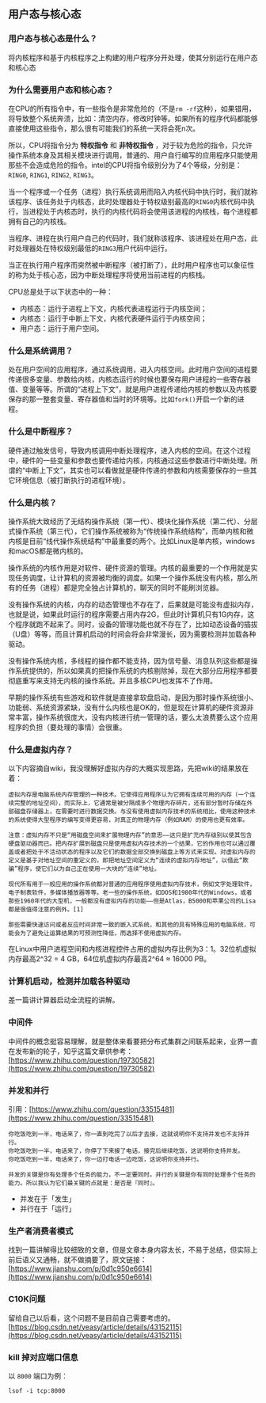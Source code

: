## 用户态与核心态

### 用户态与核心态是什么？
将内核程序和基于内核程序之上构建的用户程序分开处理，使其分别运行在用户态和核心态

### 为什么需要用户态和核心态？
在CPU的所有指令中，有一些指令是非常危险的（不是`rm -rf`这种），如果错用，将导致整个系统奔溃，比如：清空内存，修改时钟等。如果所有的程序代码都能够直接使用这些指令，那么很有可能我们的系统一天将会死n次。

所以，CPU将指令分为 **特权指令** 和 **非特权指令** ，对于较为危险的指令，只允许操作系统本身及其相关模块进行调用，普通的、用户自行编写的应用程序只能使用那些不会造成危险的指令。intel的CPU将指令级别分为了4个等级，分别是：`RING0`, `RING1`, `RING2`, `RING3`。

当一个程序或一个任务（进程）执行系统调用而陷入内核代码中执行时，我们就称该程序、该任务处于内核态，此时处理器处于特权级别最高的`RING0`内核代码中执行，当进程处于内核态时，执行的内核代码将会使用该进程的内核栈，每个进程都拥有自己的内核栈。

当程序、进程在执行用户自己的代码时，我们就称该程序、该进程处在用户态，此时处理器处在特权级别最低的`RING3`用户代码中运行。

当正在执行用户程序而突然被中断程序（被打断了），此时用户程序也可以象征性的称为处于核心态，因为中断处理程序将使用当前进程的内核栈。

CPU总是处于以下状态中的一种：
* 内核态：运行于进程上下文，内核代表进程运行于内核空间；
* 内核态：运行于中断上下文，内核代表硬件运行于内核空间；
* 用户态：运行于用户空间。

### 什么是系统调用？
处在用户空间的应用程序，通过系统调用，进入内核空间。此时用户空间的进程要传递很多变量、参数给内核，内核态运行的时候也要保存用户进程的一些寄存器值、变量等等。所谓的“进程上下文”，就是用户进程传递给内核的参数以及内核要保存的那一整套变量、寄存器值和当时的环境等。比如`fork()`开启一个新的进程。

### 什么是中断程序？
硬件通过触发信号，导致内核调用中断处理程序，进入内核的空间。在这个过程中，硬件的一些变量和参数也要传递给内核，内核通过这些参数进行中断处理。所谓的“中断上下文”，其实也可以看做就是硬件传递的参数和内核需要保存的一些其它环境信息（被打断执行的进程环境）。

### 什么是内核？
操作系统大致经历了无结构操作系统（第一代）、模块化操作系统（第二代）、分层式操作系统（第三代），它们操作系统被称为“传统操作系统结构”，而单内核和微内核是目前“线代操作系统结构”中最重要的两个。比如Linux是单内核，windows和macOS都是微内核的。

操作系统的内核作用是对软件、硬件资源的管理。内核的最重要的一个作用就是实现任务调度，让计算机的资源被均衡的调度。如果一个操作系统没有内核，那么所有的任务（进程）都是完全独占计算机的，聊天的同时不能刷浏览器。

没有操作系统的内核，内存的动态管理也不存在了，后果就是可能没有虚拟内存，也就是说，如果此时运行的程序需要占用内存2G，但此时计算机只有1G内存，这个程序就跑不起来了。同时，设备的管理功能也就不存在了，比如动态设备的插拔（U盘）等等，而且计算机启动的时间会将会非常漫长，因为需要检测并加载各种驱动。

没有操作系统内核，多线程的操作都不能支持，因为信号量、消息队列这些都是操作系统提供的，所以如果真的把操作系统的内核剔除掉，现在大部分应用程序都要彻底重写来支持无内核的操作系统。并且多核CPU也发挥不了作用。

早期的操作系统有些游戏和软件就是直接拿软盘启动，是因为那时操作系统很小、功能弱、系统资源紧缺，没有什么内核也是OK的，但是现在计算机的硬件资源非常丰富，操作系统很庞大，没有内核进行统一管理的话，要么太浪费要么这个应用程序的负担（要处理的事情）会很重。

### 什么是虚拟内存？
以下内容摘自wiki，我没理解好虚拟内存的大概实现思路，先把wiki的结果放在着：
```
虚拟内存是电脑系统内存管理的一种技术。它使得应用程序认为它拥有连续可用的内存（一个连续完整的地址空间），而实际上，它通常是被分隔成多个物理内存碎片，还有部分暂时存储在外部磁盘存储器上，在需要时进行数据交换。与没有使用虚拟内存技术的系统相比，使用这种技术的系统使得大型程序的编写变得更容易，对真正的物理内存（例如RAM）的使用也更有效率。

注意：虚拟内存不只是“用磁盘空间来扩展物理内存”的意思——这只是扩充内存级别以使其包含硬盘驱动器而已。把内存扩展到磁盘只是使用虚拟内存技术的一个结果，它的作用也可以通过覆盖或者把处于不活动状态的程序以及它们的数据全部交换到磁盘上等方式来实现。对虚拟内存的定义是基于对地址空间的重定义的，即把地址空间定义为“连续的虚拟内存地址”，以借此“欺骗”程序，使它们以为自己正在使用一大块的“连续”地址。

现代所有用于一般应用的操作系统都对普通的应用程序使用虚拟内存技术，例如文字处理软件，电子制表软件，多媒体播放器等等。老一些的操作系统，如DOS和1980年代的Windows，或者那些1960年代的大型机，一般都没有虚拟内存的功能——但是Atlas，B5000和苹果公司的Lisa都是很值得注意的例外。[1]

那些需要快速访问或者反应时间非常一致的嵌入式系统，和其他的具有特殊应用的电脑系统，可能会为了避免让运算结果的可预测性降低，而选择不使用虚拟内存。
```
在Linux中用户进程空间和内核进程控件占用的虚拟内存比例为3：1。32位机虚拟内存最高2^32 = 4 GB，64位机虚拟内存最高2^64 ≈ 16000 PB。

### 计算机启动，检测并加载各种驱动
差一篇讲计算器启动全流程的讲解。

### 中间件
中间件的概念挺容易理解，就是整体来看要把分布式集群之间联系起来，业界一直在发布新的轮子，知乎这篇文章供参考：[https://www.zhihu.com/question/19730582](https://www.zhihu.com/question/19730582)

### 并发和并行
引用：[https://www.zhihu.com/question/33515481](https://www.zhihu.com/question/33515481)
```
你吃饭吃到一半，电话来了，你一直到吃完了以后才去接，这就说明你不支持并发也不支持并行。
你吃饭吃到一半，电话来了，你停了下来接了电话，接完后继续吃饭，这说明你支持并发。
你吃饭吃到一半，电话来了，你一边打电话一边吃饭，这说明你支持并行。

并发的关键是你有处理多个任务的能力，不一定要同时。并行的关键是你有同时处理多个任务的能力。所以我认为它们最关键的点就是：是否是『同时』。
```

* 并发在于「发生」
* 并行在于「运行」

### 生产者消费者模式
找到一篇讲解得比较细致的文章，但是文章本身内容太长，不易于总结，但实际上前后语义又通畅，就不做摘要了，原文链接：[https://www.jianshu.com/p/0d1c950e6614](https://www.jianshu.com/p/0d1c950e6614)

### C10K问题
留给自己以后看，这个问题不是目前自己需要考虑的。[https://blog.csdn.net/yeasy/article/details/43152115](https://blog.csdn.net/yeasy/article/details/43152115)

### kill 掉对应端口信息
以 `8000` 端口为例：
```shell
lsof -i tcp:8000
```




